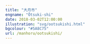 ```yaml
---
title: "大月市"
engname: "Ōtsuki-shi"
date: 2018-03-02T12:00:00
illustration: "svg/ootsukishi.html"
bgcolour: "#5A8C75"
url: /manhoru/ootsukishi/
---
```


